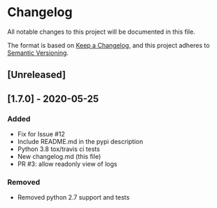 # Changelog
All notable changes to this project will be documented in this file.

The format is based on [Keep a Changelog](https://keepachangelog.com/en/1.0.0/),
and this project adheres to [Semantic Versioning](https://semver.org/spec/v2.0.0.html).

## [Unreleased]

## [1.7.0] - 2020-05-25 

### Added
- Fix for Issue #12
- Include README.md in the pypi description 
- Python 3.8 tox/travis ci tests
- New changelog.md (this file) 
- PR #3: allow readonly view of logs 
### Removed
- Removed python 2.7 support and tests

